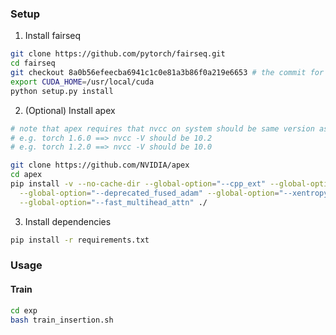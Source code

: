 ### Setup
1. Install fairseq
```bash
git clone https://github.com/pytorch/fairseq.git
cd fairseq
git checkout 8a0b56efeecba6941c1c0e81a3b86f0a219e6653 # the commit for fairseq-0.10.1
export CUDA_HOME=/usr/local/cuda
python setup.py install
```
2. (Optional) Install apex
```bash
# note that apex requires that nvcc on system should be same version as that used to build torch 
# e.g. torch 1.6.0 ==> nvcc -V should be 10.2
# e.g. torch 1.2.0 ==> nvcc -V should be 10.0

git clone https://github.com/NVIDIA/apex
cd apex
pip install -v --no-cache-dir --global-option="--cpp_ext" --global-option="--cuda_ext" \
  --global-option="--deprecated_fused_adam" --global-option="--xentropy" \
  --global-option="--fast_multihead_attn" ./
```
3. Install dependencies
```bash
pip install -r requirements.txt
```

### Usage
#### Train
```bash
cd exp
bash train_insertion.sh
```